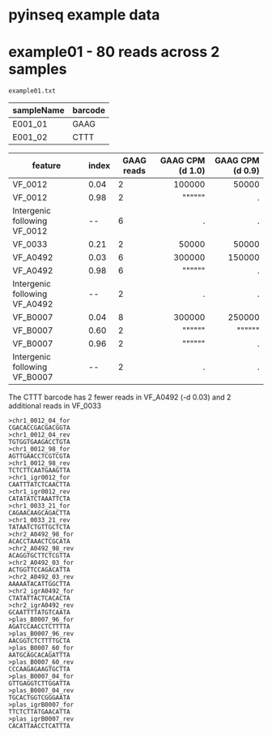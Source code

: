 # pyinseq example data

# example01 - 80 reads across 2 samples

`example01.txt`

sampleName  | barcode
------------- | -------------
E001_01  | GAAG
E001_02  | CTTT


feature | index | GAAG reads | GAAG CPM (d 1.0) | GAAG CPM (d 0.9)
---- | ---- | ---- | ----: | ----:
VF_0012 | 0.04 | 2 | 100000 | 50000
VF_0012 | 0.98 | 2 | """""" | .
Intergenic following VF_0012 | -- | 6 | . | .
VF_0033 | 0.21 | 2 | 50000 | 50000
VF_A0492 | 0.03 | 6 | 300000 | 150000
VF_A0492 | 0.98 | 6 | """""" | .
Intergenic following VF_A0492 | -- | 2 | . | .
VF_B0007 | 0.04 | 8 | 300000 | 250000
VF_B0007 | 0.60 | 2 | """""" | """"""
VF_B0007 | 0.96 | 2 | """""" | .
Intergenic following VF_B0007 | -- | 2 | . | .

The CTTT barcode has 2 fewer reads in VF_A0492 (-d 0.03) and 2 additional reads in VF_0033


```
>chr1_0012_04_for
CGACACCGACGACGGTA
>chr1_0012_04_rev
TGTGGTGAAGACCTGTA
>chr1_0012_98_for
AGTTGAACCTCGTCGTA
>chr1_0012_98_rev
TCTCTTCAATGAAGTTA
>chr1_igr0012_for
CAATTTATCTCAACTTA
>chr1_igr0012_rev
CATATATCTAAATTCTA
>chr1_0033_21_for
CAGAACAAGCAGACTTA
>chr1_0033_21_rev
TATAATCTGTTGCTCTA
>chr2_A0492_98_for
ACACCTAAACTCGCATA
>chr2_A0492_98_rev
ACAGGTGCTTCTCGTTA
>chr2_A0492_03_for
ACTGGTTCCAGACATTA
>chr2_A0492_03_rev
AAAAATACATTGGCTTA
>chr2_igrA0492_for
CTATATTACTCACACTA
>chr2_igrA0492_rev
GCAATTTTATGTCAATA
>plas_B0007_96_for
AGATCCAACCTCTTTTA
>plas_B0007_96_rev
AACGGTCTCTTTTGCTA
>plas_B0007_60_for
AATGCAGCACAGATTTA
>plas_B0007_60_rev
CCCAAGAGAAGTGCTTA
>plas_B0007_04_for
GTTGAGGTCTTGGATTA
>plas_B0007_04_rev
TGCACTGGTCGGGAATA
>plas_igrB0007_for
TTCTCTTATGAACATTA
>plas_igrB0007_rev
CACATTAACCTCATTTA
```
